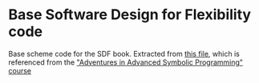 # Base Software Design for Flexibility code

Base scheme code for the SDF book. Extracted from [this file](https://groups.csail.mit.edu/mac/users/gjs/6.945/sdf.tgz), which is referenced from the ["Adventures in Advanced Symbolic Programming" course](https://groups.csail.mit.edu/mac/users/gjs/6.945/)
